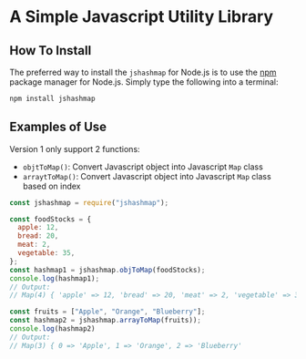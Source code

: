 # A Simple Javascript Utility Library

## How To Install

The preferred way to install the `jshashmap` for Node.js is to use the
[npm](http://npmjs.org) package manager for Node.js. Simply type the following into a terminal:

```sh
npm install jshashmap
```

## Examples of Use

Version 1 only support 2 functions:

- `objtToMap()`: Convert Javascript object into Javascript `Map` class
- `arraytToMap()`: Convert Javascript object into Javascript `Map` class based on index

```javascript
const jshashmap = require("jshashmap");

const foodStocks = {
  apple: 12,
  bread: 20,
  meat: 2,
  vegetable: 35,
};
const hashmap1 = jshashmap.objToMap(foodStocks);
console.log(hashmap1);
// Output:
// Map(4) { 'apple' => 12, 'bread' => 20, 'meat' => 2, 'vegetable' => 35 }

const fruits = ["Apple", "Orange", "Blueberry"];
const hashmap2 = jshashmap.arrayToMap(fruits));
console.log(hashmap2)
// Output:
// Map(3) { 0 => 'Apple', 1 => 'Orange', 2 => 'Blueberry'
```
